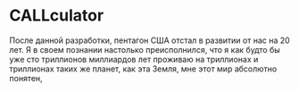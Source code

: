 # CALLculator
После данной разработки, пентагон США отстал в развитии от нас на 20 лет. Я в своем познании настолько преисполнился, что я как будто бы уже  сто триллионов миллиардов лет проживаю на триллионах и триллионах таких же планет, как эта Земля, мне этот мир абсолютно понятен,
